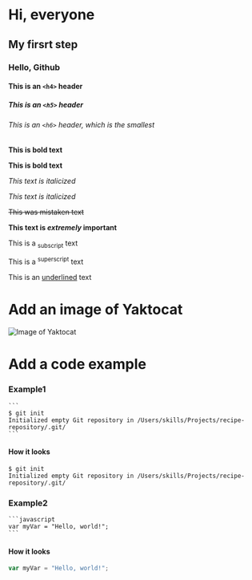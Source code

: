 # Hi, everyone
## My firsrt step 
### Hello, Github
#### This is an `<h4>` header
##### This is an `<h5>` header
###### This is an `<h6>` header, which is the smallest

__This is bold text__ 

**This is bold text**

_This text is italicized_

*This text is italicized*

~~This was mistaken text~~

**This text is _extremely_ important**

This is a <sub>subscript</sub> text

This is a <sup>superscript</sup> text

This is an <ins>underlined</ins> text

# Add an image of Yaktocat

![Image of Yaktocat](https://octodex.github.com/images/yaktocat.png)

# Add a code example

### Example1

````
```
$ git init
Initialized empty Git repository in /Users/skills/Projects/recipe-repository/.git/
```
````

#### How it looks

```
$ git init
Initialized empty Git repository in /Users/skills/Projects/recipe-repository/.git/
```


### Example2

````
```javascript
var myVar = "Hello, world!";
```
````

#### How it looks

```javascript
var myVar = "Hello, world!";
```

